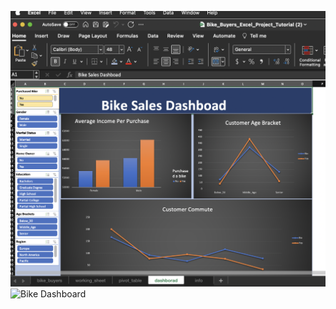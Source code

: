 ![Bike Dashboard](src/bike_dashboard_screenshot.PNG)
<img src="src/bike_dashboard_screenshot.PNG)" alt="Bike Dashboard" >